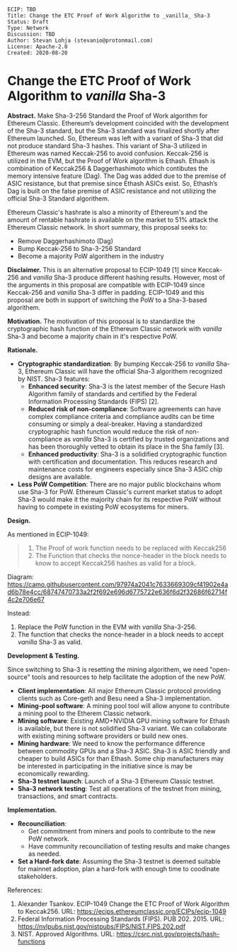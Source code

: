 ```
ECIP: TBD
Title: Change the ETC Proof of Work Algorithm to _vanilla_ Sha-3
Status: Draft
Type: Network
Discussion: TBD
Author: Stevan Lohja (stevanio@protonmail.com)
License: Apache-2.0
Created: 2020-08-20
```

# Change the ETC Proof of Work Algorithm to _vanilla_ Sha-3

__Abstract.__ Make Sha-3-256 Standard the Proof of Work algorithm for Ethereum Classic. Ethereum’s development coincided with the development of the Sha-3 standard, but the Sha-3 standard was finalized shortly after Ethereum launched. So, Ethereum was left with a variant of Sha-3 that did not produce standard Sha-3 hashes. This variant of Sha-3 utilized in Ethereum was named Keccak-256 to avoid confusion. Keccak-256 is utilized in the EVM, but the Proof of Work algorithm is Ethash. Ethash is combination of Keccak256 & Daggerhashimoto which contibutes the memory intensive feature (Dag). The Dag was added due to the premise of ASIC resistance, but that premise since Ethash ASICs exist. So, Ethash’s Dag is built on the false premise of ASIC resistance and not utilizing the official Sha-3 Standard algorithem.

Ethereum Classic's hashrate is also a minority of Ethereum's and the amount of rentable hashrate is available on the market to 51% attack the Ethereum Classic network. In short summary, this proposal seeks to:

- Remove Daggerhashimoto (Dag)
- Bump Keccak-256 to Sha-3-256 Standard
- Become a majority PoW algorithem in the industry

__Disclaimer.__ This is an alternative proposal to ECIP-1049 [1] since Keccak-256 and _vanilla_ Sha-3 produce different hashing results. However, most of the arguments in this proposal are compatible with ECIP-1049 since Keccak-256 and _vanilla_ Sha-3 differ in padding. ECIP-1049 and this proposal are both in support of switching the PoW to a Sha-3-based algorithem.

__Motivation.__ The motivation of this proposal is to standardize the cryptographic hash function of the Ethereum Classic network with _vanilla_ Sha-3 and become a majority chain in it's respective PoW.

__Rationale.__ 

- __Cryptographic standardization__: By bumping Keccak-256 to _vanilla_ Sha-3, Ethereum Classic will have the official Sha-3 algorithem recognized by NIST. Sha-3 features:
  - __Enhanced security__: Sha-3 is the latest member of the Secure Hash Algorithm family of standards and certified by the Federal Information Processing Standards (FIPS) [2].
  - __Reduced risk of non-compliance__: Software agreements can have complex compliance criteria and compliance audits can be time consuming or simply a deal-breaker. Having a standardized cryptographic hash function would reduce the risk of non-compliance as _vanilla_ Sha-3 is certified by trusted organizations and has been thoroughly vetted to obtain its place in the Sha family [3].
  - __Enhanced productivity__: Sha-3 is a solidified cryptographic function with certification and documentation. This reduces research and maintenance costs for engineers especially since Sha-3 ASIC chip designs are available.
- __Less PoW Competition__: There are no major public blockchains whom use Sha-3 for PoW. Ethereum Classic's current market status to adopt Sha-3 would make it the majority chain for its respective PoW without having to compete in existing PoW ecosystems for miners.

__Design.__

As mentioned in ECIP-1049:

> 1. The Proof of work function needs to be replaced with Keccak256
> 2. The Function that checks the nonce-header in the block needs to know to accept Keccak256 hashes as valid for a block.

Diagram: https://camo.githubusercontent.com/97974a2041c7633669309cf41902e4ad6b78e4cc/68747470733a2f2f692e696d6775722e636f6d2f32686f62714f4c2e706e67

Instead: 

1. Replace the PoW function in the EVM with _vanilla_ Sha-3-256.
2. The function that checks the nonce-header in a block needs to accept _vanilla_ Sha-3 as valid.

__Development & Testing.__

Since switching to Sha-3 is resetting the mining algorithem, we need "open-source" tools and resources to help facilitate the adoption of the new PoW.

- __Client implementation__: All major Ethereum Classic protocol providing clients such as Core-geth and Besu need a Sha-3 implementation.
- __Mining-pool software__: A mining pool tool will allow anyone to contribute a mining pool to the Etherem Classic network.
- __Mining software__: Existing AMD+NVIDIA GPU mining software for Ethash is available, but there is not solidified Sha-3 variant. We can collaborate with existing mining software providers or build new ones.
- __Mining hardware__: We need to know the performance difference between commodity GPUs and a Sha-3 ASIC. Sha-3 is ASIC friendly and cheaper to build ASICs for than Ethash. Some chip manufacturers may be interested in participating in the initiative since is may be economically rewarding.
- __Sha-3 testnet launch__: Launch of a Sha-3 Ethereum Classic testnet.
- __Sha-3 network testing__: Test all operations of the testnet from mining, transactions, and smart contracts.

__Implementation.__

- __Recounciliation__: 
  - Get commitment from miners and pools to contribute to the new PoW network.
  - Have community recounciliation of testing results and make changes as needed.
- __Set a Hard-fork date__: Assuming the Sha-3 testnet is deemed suitable for mainnet adoption, plan a hard-fork with enough time to coodinate stakeholders.

References:
1. Alexander Tsankov. ECIP-1049 Change the ETC Proof of Work Algorithm to Keccak256. URL: https://ecips.ethereumclassic.org/ECIPs/ecip-1049
2. Federal Information Processing Standards (FIPS). PUB 202. 2015. URL: https://nvlpubs.nist.gov/nistpubs/FIPS/NIST.FIPS.202.pdf 
3. NIST. Approved Algorithms. URL: https://csrc.nist.gov/projects/hash-functions




